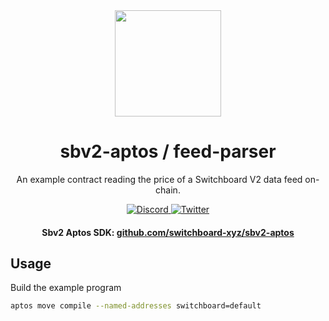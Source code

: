 <div align="center">
  <a href="#">
    <img height="170" src="https://github.com/switchboard-xyz/sbv2-core/raw/main/website/static/img/icons/switchboard/avatar.svg" />
  </a>

  <h1>sbv2-aptos / feed-parser</h1>
  <p>An example contract reading the price of a Switchboard V2 data feed on-chain.</p>

  <p>
    <a href="https://discord.gg/switchboardxyz">
      <img alt="Discord" src="https://img.shields.io/discord/841525135311634443?color=blueviolet&logo=discord&logoColor=white">
    </a>
    <a href="https://twitter.com/switchboardxyz">
      <img alt="Twitter" src="https://img.shields.io/twitter/follow/switchboardxyz?label=Follow+Switchboard" />
    </a>
  </p>

  <h4>
    <strong>Sbv2 Aptos SDK: </strong><a href="https://github.com/switchboard-xyz/sbv2-aptos">github.com/switchboard-xyz/sbv2-aptos</a>
  </h4>
</div>

## Usage

Build the example program

```bash
aptos move compile --named-addresses switchboard=default
```
